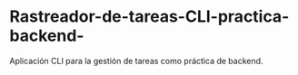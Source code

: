 # Rastreador-de-tareas-CLI-practica-backend-
Aplicación CLI para la gestión de tareas como práctica de backend.
